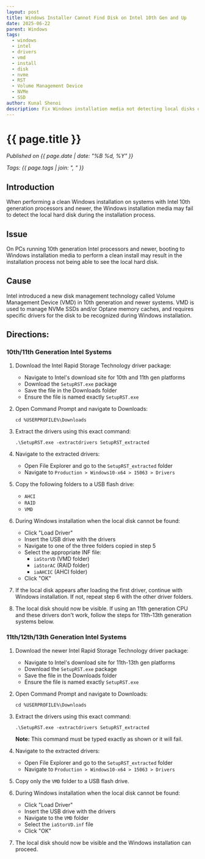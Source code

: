 ```yaml
---
layout: post 
title: Windows Installer Cannot Find Disk on Intel 10th Gen and Up 
date: 2025-06-22 
parent: Windows 
tags:
  - windows
  - intel
  - drivers
  - vmd
  - install
  - disk
  - nvme
  - RST
  - Volume Management Device
  - NVMe
  - SSD
author: Kunal Shenoi 
description: Fix Windows installation media not detecting local disks on Intel 10th generation and newer systems
---
```


# {{ page.title }}

_Published on {{ page.date | date: "%B %d, %Y" }}_

_Tags: {{ page.tags | join: ", " }}_

## Introduction

When performing a clean Windows installation on systems with Intel 10th generation processors and newer, the Windows installation media may fail to detect the local hard disk during the installation process.

## Issue

On PCs running 10th generation Intel processors and newer, booting to Windows installation media to perform a clean install may result in the installation process not being able to see the local hard disk.

## Cause

Intel introduced a new disk management technology called Volume Management Device (VMD) in 10th generation and newer systems. VMD is used to manage NVMe SSDs and/or Optane memory caches, and requires specific drivers for the disk to be recognized during Windows installation.

## Directions:

### 10th/11th Generation Intel Systems

1. Download the Intel Rapid Storage Technology driver package:
    - Navigate to Intel's download site for 10th and 11th gen platforms
    - Download the `SetupRST.exe` package
    - Save the file in the Downloads folder
    - Ensure the file is named exactly `SetupRST.exe`
2. Open Command Prompt and navigate to Downloads:
    
    ```
    cd %USERPROFILE%\Downloads
    ```
    
3. Extract the drivers using this exact command:
    
    ```
    .\SetupRST.exe -extractdrivers SetupRST_extracted
    ```
        
4. Navigate to the extracted drivers:
    - Open File Explorer and go to the `SetupRST_extracted` folder
    - Navigate to `Production > Windows10-x64 > 15063 > Drivers`
5. Copy the following folders to a USB flash drive:
    - `AHCI`
    - `RAID`
    - `VMD`
6. During Windows installation when the local disk cannot be found:
    - Click "Load Driver"
    - Insert the USB drive with the drivers
    - Navigate to one of the three folders copied in step 5
    - Select the appropriate INF file:
        - `iaStorVD` (VMD folder)
        - `iaStorAC` (RAID folder)
        - `iaAHCIC` (AHCI folder)
    - Click "OK"
7. If the local disk appears after loading the first driver, continue with Windows installation. If not, repeat step 6 with the other driver folders.
    
8. The local disk should now be visible. If using an 11th generation CPU and these drivers don't work, follow the steps for 11th-13th generation systems below.
    

### 11th/12th/13th Generation Intel Systems

1. Download the newer Intel Rapid Storage Technology driver package:
    
    - Navigate to Intel's download site for 11th-13th gen platforms
    - Download the `SetupRST.exe` package
    - Save the file in the Downloads folder
    - Ensure the file is named exactly `SetupRST.exe`
2. Open Command Prompt and navigate to Downloads:
    
    ```
    cd %USERPROFILE%\Downloads
    ```
    
3. Extract the drivers using this exact command:
    
    ```
    .\SetupRST.exe -extractdrivers SetupRST_extracted
    ```
    
    **Note:** This command must be typed exactly as shown or it will fail.
    
4. Navigate to the extracted drivers:
    
    - Open File Explorer and go to the `SetupRST_extracted` folder
    - Navigate to `Production > Windows10-x64 > 15063 > Drivers`
5. Copy only the `VMD` folder to a USB flash drive.
    
6. During Windows installation when the local disk cannot be found:
    
    - Click "Load Driver"
    - Insert the USB drive with the drivers
    - Navigate to the `VMD` folder
    - Select the `iaStorVD.inf` file
    - Click "OK"
7. The local disk should now be visible and the Windows installation can proceed.
